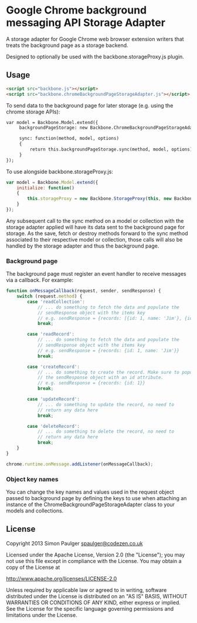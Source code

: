 # Google Chrome background messaging API Storage Adapter

A storage adapter for Google Chrome web browser extension writers that treats the
background page as a storage backend.

Designed to optionally be used with the backbone.storageProxy.js plugin.

## Usage
```html
<script src="backbone.js"></script>
<script src="backbone.chromeBackgroundPageStorageAdapter.js"></script>
```

To send data to the background page for later storage (e.g. using the chrome storage APIs):
```html
var model = Backbone.Model.extend({
     backgroundPageStorage: new Backbone.ChromeBackgroundPageStorageAdapter(),

     sync: function(method, model, options)
     {
         return this.backgroundPageStorage.sync(method, model, options);
     }
});
```

To use alongside backbone.storageProxy.js:
```javascript
var model = Backbone.Model.extend({
    initialize: function()
    {
        this.storageProxy = new Backbone.StorageProxy(this, new Backbone.ChromeBackgroundPageStorageAdapter();
    }
});
```

Any subsequent call to the sync method on a model or collection with the storage adapter applied will
have its data sent to the background page for storage. As the save, fetch or destroy methods forward
to the sync method associated to their respective model or collection, those calls will also be handled
by the storage adapter and thus the background page.

### Background page

The background page must register an event handler to receive messages via a callback. For example:

```javascript
function onMessageCallback(request, sender, sendResponse) {
    switch (request.method) {
        case 'readCollection':
            // ... do something to fetch the data and populate the
            // sendResponse object with the items key
            // e.g. sendResponse = {records: [{id: 1, name: 'Jim'}, {id: 2, name: 'Bob'}]}
            break;

        case 'readRecord':
            // ... do something to fetch the data and populate the
            // sendResponse object with the items key
            // e.g. sendResponse = {records: {id: 1, name: 'Jim'}}
            break;

        case 'createRecord':
            // ... do something to create the record. Make sure to populate
            // the sendResponse object with an id attribute.
            // e.g. sendResponse = {records: {id: 1}}
            break;

        case 'updateRecord':
            // ... do something to update the record, no need to
            // return any data here
            break;

        case 'deleteRecord':
            // ... do something to delete the record, no need to
            // return any data here
            break;
    }
}

chrome.runtime.onMessage.addListener(onMessageCallback);
```

### Object key names

You can change the key names and values used in the request object passed to background page by defining the
keys to use when attaching an instance of the ChromeBackgroundPageStorageAdapter class to your models and
collections.

## License

Copyright 2013 Simon Paulger <spaulger@codezen.co.uk>

Licensed under the Apache License, Version 2.0 (the "License");
you may not use this file except in compliance with the License.
You may obtain a copy of the License at

http://www.apache.org/licenses/LICENSE-2.0

Unless required by applicable law or agreed to in writing, software
distributed under the License is distributed on an "AS IS" BASIS,
WITHOUT WARRANTIES OR CONDITIONS OF ANY KIND, either express or implied.
See the License for the specific language governing permissions and
limitations under the License.
